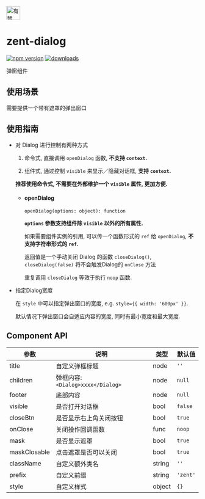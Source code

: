 <p>
	<a href="https://github.com/youzan/">
		<img alt="有赞logo" width="36px" src="https://img.yzcdn.cn/public_files/2017/02/09/e84aa8cbbf7852688c86218c1f3bbf17.png" alt="youzan" />
	</a>
</p>

# zent-dialog

[![npm version](https://img.shields.io/npm/v/zent-dialog.svg?style=flat)](https://www.npmjs.com/package/zent-dialog) [![downloads](https://img.shields.io/npm/dt/zent-dialog.svg)](https://www.npmjs.com/package/zent-dialog)

弹窗组件

## 使用场景

需要提供一个带有遮罩的弹出窗口

## 使用指南

-   对 Dialog 进行控制有两种方式

    1.  命令式, 直接调用 `openDialog` 函数, **不支持 `context`.**

    2.  组件式, 通过控制 `visible` 来显示／隐藏对话框, **支持 `context`.**

    **推荐使用命令式, 不需要在外部维护一个 `visible` 属性, 更加方便.**

    -   #### openDialog

        `openDialog(options: object): function`

        **`options` 参数支持组件除 `visible` 以外的所有属性.**

        如果需要组件实例的引用, 可以传一个函数形式的 `ref` 给 `openDialog`, **不支持字符串形式的 `ref`.**

        返回值是一个手动关闭 Dialog 的函数 `closeDialog()`, `closeDialog(false)` 将不会触发Dialog的 `onClose` 方法

        重复调用 `closeDialog` 等效于执行 `noop` 函数.

-   指定Dialog宽度

    在 `style` 中可以指定弹出窗口的宽度, e.g. `style={{ width: '600px' }}`.

    默认情况下弹出窗口会自适应内容的宽度, 同时有最小宽度和最大宽度.

## Component API

| 参数           | 说明                            | 类型     | 默认值      |
| ------------ | ----------------------------- | ------ | -------- |
| title        | 自定义弹框标题                       | node   | `''`     |
| children     | 弹框内容: `<Dialog>xxxx</Dialog>` | node   | `null`   |
| footer       | 底部内容                          | node   | `null`   |
| visible      | 是否打开对话框                       | bool   | `false`  |
| closeBtn     | 是否显示右上角关闭按钮                   | bool   | `true`   |
| onClose      | 关闭操作回调函数                      | func   | `noop`   |
| mask         | 是否显示遮罩                        | bool   | `true`   |
| maskClosable | 点击遮罩是否可以关闭                    | bool   | `true`   |
| className    | 自定义额外类名                       | string | `''`     |
| prefix       | 自定义前缀                         | string | `'zent'` |
| style        | 自定义样式                         | object | `{}`     |

